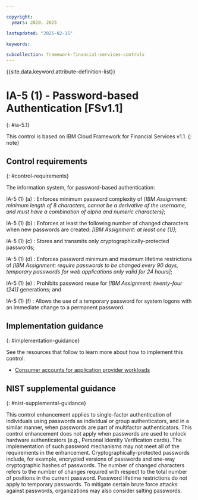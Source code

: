 ```yaml
---

copyright:
  years: 2020, 2025

lastupdated: "2025-02-15"

keywords:

subcollection: framework-financial-services-controls
---
```


{{site.data.keyword.attribute-definition-list}}

               
# IA-5 (1) - Password-based Authentication [FSv1.1]
{: #ia-5.1}

This control is based on IBM Cloud Framework for Financial Services v1.1.
{: note}


## Control requirements
{: #control-requirements}

The information system, for password-based authentication:

IA-5 (1) (a)
    : Enforces minimum password complexity of _[IBM Assignment: minimum length of 8 characters, cannot be a derivative of the username, and must have a combination of alpha and numeric characters]_;

IA-5 (1) (b)
    : Enforces at least the following number of changed characters when new passwords are created: _[IBM Assignment: at least one (1)]_;

IA-5 (1) (c)
    : Stores and transmits only cryptographically-protected passwords;

IA-5 (1) (d)
    : Enforces password minimum and maximum lifetime restrictions of _[IBM Assignment: require passwords to be changed every 90 days, temporary passwords for web applications only valid for 24 hours]_;

IA-5 (1) (e)
    : Prohibits password reuse for _[IBM Assignment: twenty-four (24)]_ generations; and

IA-5 (1) (f)
    : Allows the use of a temporary password for system logons with an immediate change to a permanent password.

## Implementation guidance
{: #implementation-guidance}

See the resources that follow to learn more about how to implement this control.

- [Consumer accounts for application provider workloads](/docs/framework-financial-services?topic=framework-financial-services-shared-account-consumer)

## NIST supplemental guidance
{: #nist-supplemental-guidance}

This control enhancement applies to single-factor authentication of individuals using passwords as individual or group authenticators, and in a similar manner, when passwords are part of multifactor authenticators. This control enhancement does not apply when passwords are used to unlock hardware authenticators (e.g., Personal Identity Verification cards). The implementation of such password mechanisms may not meet all of the requirements in the enhancement. Cryptographically-protected passwords include, for example, encrypted versions of passwords and one-way cryptographic hashes of passwords. The number of changed characters refers to the number of changes required with respect to the total number of positions in the current password. Password lifetime restrictions do not apply to temporary passwords. To mitigate certain brute force attacks against passwords, organizations may also consider salting passwords.






